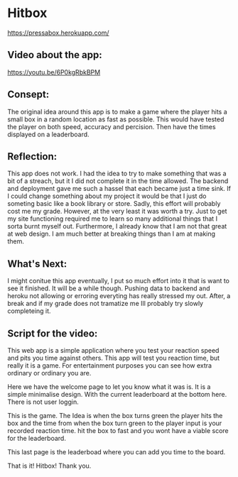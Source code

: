 # Hitbox
https://pressabox.herokuapp.com/

## Video about the app:
https://youtu.be/6P0kgRbkBPM

## Consept:
The original idea around this app is to make a game where the player hits a small box in a random location as fast as possible. This would have tested the player on both speed, accuracy and percision. Then have the times displayed on a leaderboard.

## Reflection:
This app does not work. I had the idea to try to make something that was a bit of a streach, but it I did not complete it in the time allowed. The backend and deployment gave me such a hassel that each became just a time sink. If I could change something about my project it would be that I just do someting basic like a book library or store. Sadly, this effort will probably cost me my grade. However, at the very least it was worth a try. Just to get my site functioning required me to learn so many additional things that I sorta burnt myself out. Furthermore, I already know that I am not that great at web design. I am much better at breaking things than I am at making them.

## What's Next:
I might conitue this app eventually, I put so much effort into it that is want to see it finished. It will be a while though. Pushing data to backend and heroku not allowing or erroring everyting has really stressed my out. After, a break and if my grade does not tramatize me Ill probably try slowly completeing it.


## Script for the video:
This web app is a simple application where you test your reaction speed and pits you time against others. This app will test you reaction time, but really it is a game. For entertainment purposes you can see how extra ordinary or ordinary you are.

Here we have the welcome page to let you know what it was is. It is a simple minimalise design. With the current leaderboard at the bottom here. There is not user loggin.

This is the game. The Idea is when the box turns green the player hits the box and the time from when the box turn green to the player input is your recorded reaction time. hit the box to fast and you wont have a viable score for the leaderboard.

This last page is the leaderboad where you can add you time to the board. 

That is it! Hitbox! Thank you.
